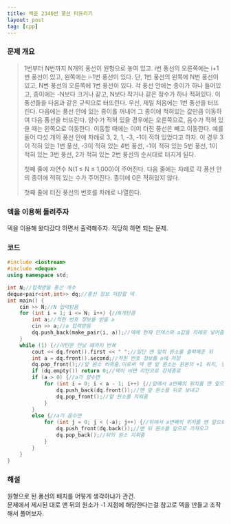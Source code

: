 ```yaml
---
title: 백준 2346번 풍선 터뜨리기
layout: post
tag: [cpp]
---
```

### 문제 개요
> 1번부터 N번까지 N개의 풍선이 원형으로 놓여 있고. i번 풍선의 오른쪽에는 i+1번 풍선이 있고, 왼쪽에는 i-1번 풍선이 있다. 단, 1번 풍선의 왼쪽에 N번 풍선이 있고, N번 풍선의 오른쪽에 1번 풍선이 있다. 각 풍선 안에는 종이가 하나 들어있고, 종이에는 -N보다 크거나 같고, N보다 작거나 같은 정수가 하나 적혀있다. 이 풍선들을 다음과 같은 규칙으로 터뜨린다.
> 우선, 제일 처음에는 1번 풍선을 터뜨린다. 다음에는 풍선 안에 있는 종이를 꺼내어 그 종이에 적혀있는 값만큼 이동하여 다음 풍선을 터뜨린다. 양수가 적혀 있을 경우에는 오른쪽으로, 음수가 적혀 있을 때는 왼쪽으로 이동한다. 이동할 때에는 이미 터진 풍선은 빼고 이동한다.
> 예를 들어 다섯 개의 풍선 안에 차례로 3, 2, 1, -3, -1이 적혀 있었다고 하자. 이 경우 3이 적혀 있는 1번 풍선, -3이 적혀 있는 4번 풍선, -1이 적혀 있는 5번 풍선, 1이 적혀 있는 3번 풍선, 2가 적혀 있는 2번 풍선의 순서대로 터지게 된다.
> 
> 첫째 줄에 자연수 N(1 ≤ N ≤ 1,000)이 주어진다. 다음 줄에는 차례로 각 풍선 안의 종이에 적혀 있는 수가 주어진다. 종이에 0은 적혀있지 않다.
> 
> 첫째 줄에 터진 풍선의 번호를 차례로 나열한다.

### 덱을 이용해 돌려주자
덱을 이용해 왔다갔다 하면서 출력해주자. 적당히 하면 되는 문제.
### 코드
```c++
#include <iostream>
#include <deque>
using namespace std;

int N;//입력받을 풍선 개수
deque<pair<int,int>> dq;//풍선 정보 저장할 덱
int main() {	
	cin >> N;//N 입력받음
	for (int i = 1; i <= N; i++) {//N개만큼
		int a;//적힌 번호 정보를 받을 a
		cin >> a;//a 입력받음
		dq.push_back(make_pair(i, a));//덱에 현재 인덱스와 a값을 차례로 넣어줌
	}
	while (1) {//리턴문 만날 때까지 반복
		cout << dq.front().first << " ";//일단 맨 앞의 원소를 출력해준 뒤
		int a = dq.front().second;//적힌 번호 정보를 a에 저장
		dq.pop_front();//앞 원소 비워줌.이로써 덱 맨 앞 원소는 원본의 +1 위치, 맨 뒤는 원본의 -1 위치가 됨
		if (dq.empty()) return 0;//덱이 비면 리턴으로 강제종료
		if (a > 0) {//a가 양수면
			for (int i = 0; i < a - 1; i++) {//앞에서 a번째의 위치를 맨 앞으로 당겨와야 하므로, a - 1번만큼 실행
				dq.push_back(dq.front());//맨 앞 원소를 뒤로 보내고
				dq.pop_front();//앞 원소를 지워줌
			}
		}
		else {//a가 음수면
			for (int j = 0; j < (-a); j++) {//뒤에서 a번째의 위치를 맨 앞으로 당겨와야 하므로, -a 번만큼 실행
				dq.push_front(dq.back());//맨 뒤 원소를 앞으로 가져오고
				dq.pop_back();//뒤의 원소 지워줌
			}
		}
	}
}
```
### 해설
원형으로 된 풍선의 배치를 어떻게 생각하냐가 관건.  
문제에서 제시된 대로 맨 뒤의 원소가 -1 지점에 해당한다는걸 참고로 덱을 만들고 조작해서 풀어보자.  
